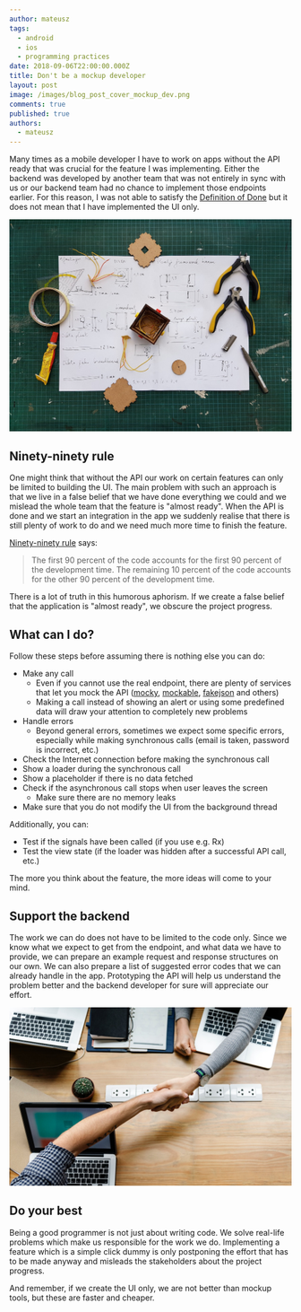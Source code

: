 ```yaml
---
author: mateusz
tags:
  - android
  - ios
  - programming practices
date: 2018-09-06T22:00:00.000Z
title: Don't be a mockup developer
layout: post
image: /images/blog_post_cover_mockup_dev.png
comments: true
published: true
authors:
  - mateusz
---
```


Many times as a mobile developer I have to work on apps without the API ready that was crucial for the feature I was implementing. Either the backend was developed by another team that was not entirely in sync with us or our backend team had no chance to implement those endpoints earlier. For this reason, I was not able to satisfy the [Definition of Done](/blog/definition-of-done) but it does not mean that I have implemented the UI only.

![Workspace image](/images/dont-be-mockup-developer/workspace.jpg)

## Ninety-ninety rule

One might think that without the API our work on certain features can only be limited to building the UI. The main problem with such an approach is that we live in a false belief that we have done everything we could and we mislead the whole team that the feature is "almost ready". When the API is done and we start an integration in the app we suddenly realise that there is still plenty of work to do and we need much more time to finish the feature.

[Ninety-ninety rule](https://en.wikipedia.org/wiki/Ninety-ninety_rule) says:
>The first 90 percent of the code accounts for the first 90 percent of the development time. The remaining 10 percent of the code accounts for the other 90 percent of the development time.

There is a lot of truth in this humorous aphorism. If we create a false belief that the application is "almost ready", we obscure the project progress.

## What can I do?

Follow these steps before assuming there is nothing else you can do:
- Make any call
  - Even if you cannot use the real endpoint, there are plenty of services that let you mock the API ([mocky](https://www.mocky.io), [mockable](https://www.mockable.io), [fakejson](https://fakejson.com) and others)
  - Making a call instead of showing an alert or using some predefined data will draw your attention to completely new problems
- Handle errors
  - Beyond general errors, sometimes we expect some specific errors, especially while making synchronous calls (email is taken, password is incorrect, etc.)
- Check the Internet connection before making the synchronous call
- Show a loader during the synchronous call
- Show a placeholder if there is no data fetched
- Check if the asynchronous call stops when user leaves the screen
  - Make sure there are no memory leaks
- Make sure that you do not modify the UI from the background thread

Additionally, you can:
- Test if the signals have been called (if you use e.g. Rx)
- Test the view state (if the loader was hidden after a successful API call, etc.)

The more you think about the feature, the more ideas will come to your mind.

## Support the backend

The work we can do does not have to be limited to the code only. Since we know what we expect to get from the endpoint, and what data we have to provide, we can prepare an example request and response structures on our own. We can also prepare a list of suggested error codes that we can already handle in the app. Prototyping the API will help us understand the problem better and the backend developer for sure will appreciate our effort.

![Shaking hands image](/images/dont-be-mockup-developer/support.jpg)

## Do your best

Being a good programmer is not just about writing code. We solve real-life problems which make us responsible for the work we do. Implementing a feature which is a simple click dummy is only postponing the effort that has to be made anyway and misleads the stakeholders about the project progress.

And remember, if we create the UI only, we are not better than mockup tools, but these are faster and cheaper.
